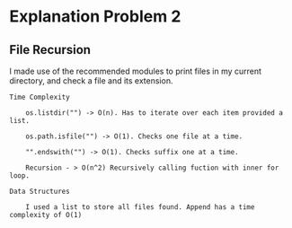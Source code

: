 # Explanation Problem 2

## File Recursion


I made use of the recommended modules to print files in my current directory, and check a file and its extension.

    Time Complexity

        os.listdir("") -> O(n). Has to iterate over each item provided a list.

        os.path.isfile("") -> O(1). Checks one file at a time.

        "".endswith("") -> O(1). Checks suffix one at a time.

        Recursion - > O(n^2) Recursively calling fuction with inner for loop.

    Data Structures

        I used a list to store all files found. Append has a time complexity of O(1)


